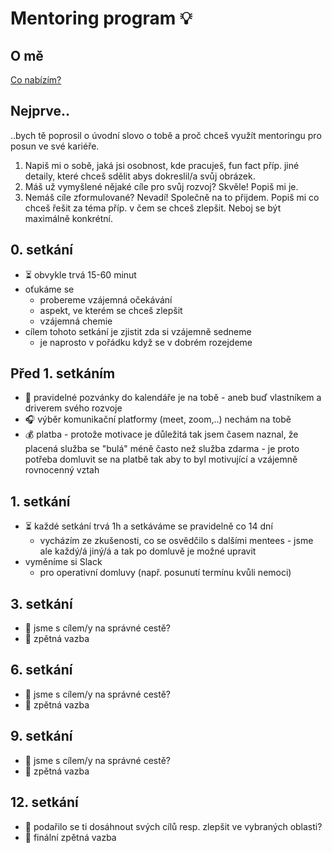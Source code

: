 # Mentoring program 💡

## O mě
[Co nabízím?](./ome-cs.md)

## Nejprve..
..bych tě poprosil o úvodní slovo o tobě a proč chceš využít mentoringu pro posun ve své kariéře.
1. Napiš mi o sobě, jaká jsi osobnost, kde pracuješ, fun fact příp. jiné detaily, které chceš sdělit abys dokreslil/a svůj obrázek.
2. Máš už vymyšlené nějaké cíle pro svůj rozvoj? Skvěle! Popiš mi je.
3. Nemáš cíle zformulované? Nevadí! Společně na to přijdem. Popiš mi co chceš řešit za téma příp. v čem se chceš zlepšit. Neboj se být maximálně konkrétní.

## 0. setkání
* ⏳ obvykle trvá 15-60 minut
* oťukáme se
  * probereme vzájemná očekávání
  * aspekt, ve kterém se chceš zlepšit
  * vzájemná chemie
* cílem tohoto setkání je zjistit zda si vzájemně sedneme
  * je naprosto v pořádku když se v dobrém rozejdeme

## Před 1. setkáním
* 📆 pravidelné pozvánky do kalendáře je na tobě - aneb buď vlastníkem a driverem svého rozvoje
* 🎧 výběr komunikační platformy (meet, zoom,..) nechám na tobě
* 💰 platba - protože motivace je důležitá tak jsem časem naznal, že placená služba se "bulá" méně často než služba zdarma - je proto potřeba domluvit se na platbě tak aby to byl motivující a vzájemně rovnocenný vztah

## 1. setkání
* ⏳ každé setkání trvá 1h a setkáváme se pravidelně co 14 dní
  * vycházím ze zkušenosti, co se osvědčilo s dalšími mentees - jsme ale každý/á jiný/á a tak po domluvě je možné upravit
* vyměníme si Slack
  * pro operativní domluvy (např. posunutí termínu kvůli nemoci)

## 3. setkání
* 🎯 jsme s cílem/y na správné cestě?
* 📣 zpětná vazba

## 6. setkání
* 🎯 jsme s cílem/y na správné cestě?
* 📣 zpětná vazba

## 9. setkání
* 🎯 jsme s cílem/y na správné cestě?
* 📣 zpětná vazba

## 12. setkání
* 🎯 podařilo se ti dosáhnout svých cílů resp. zlepšit ve vybraných oblasti?
* 📣 finální zpětná vazba
